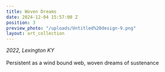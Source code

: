 ```yaml
---
title: Woven Dreams
date: 2024-12-04 15:57:00 Z
position: 3
preview_photo: "/uploads/Untitled%20design-9.png"
layout: art_collection
---
```


*2022, Lexington KY* <br>
<br>
Persistent as a wind bound web, woven dreams of sustenance 